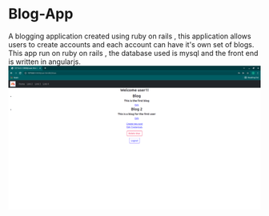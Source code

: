 # Blog-App
A blogging application created using ruby on rails , this application allows users to create accounts and each account can have it's own set of blogs.
This app run on ruby on rails , the database used is mysql and the front end is written in angularjs.
![](/images/blog.png)
